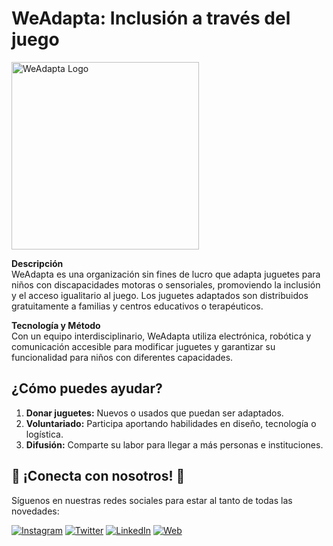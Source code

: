 # WeAdapta: Inclusión a través del juego

<img src="https://weadapta.org/wp-content/uploads/2024/11/LOGOTIPOS_RGB_completo_morado.png" alt="WeAdapta Logo" width="300"/>

**Descripción**  
WeAdapta es una organización sin fines de lucro que adapta juguetes para niños con discapacidades motoras o sensoriales, promoviendo la inclusión y el acceso igualitario al juego. Los juguetes adaptados son distribuidos gratuitamente a familias y centros educativos o terapéuticos.  

**Tecnología y Método**  
Con un equipo interdisciplinario, WeAdapta utiliza electrónica, robótica y comunicación accesible para modificar juguetes y garantizar su funcionalidad para niños con diferentes capacidades.

## ¿Cómo puedes ayudar?

1. **Donar juguetes:** Nuevos o usados que puedan ser adaptados.
2. **Voluntariado:** Participa aportando habilidades en diseño, tecnología o logística.
3. **Difusión:** Comparte su labor para llegar a más personas e instituciones.


## 🌟 ¡Conecta con nosotros! 🌟

Síguenos en nuestras redes sociales para estar al tanto de todas las novedades:

[![Instagram](https://img.shields.io/badge/Instagram-Follow%20Us-833AB4?style=for-the-badge&logo=instagram&logoColor=white)](https://www.instagram.com/weadapta/)
[![Twitter](https://img.shields.io/badge/Twitter-Follow%20Us-1DA1F2?style=for-the-badge&logo=twitter&logoColor=white)](https://x.com/weadapta)
[![LinkedIn](https://img.shields.io/badge/LinkedIn-Connect-0077B5?style=for-the-badge&logo=linkedin&logoColor=white)](https://www.linkedin.com/company/weadapta)
[![Web](https://img.shields.io/badge/Website-Visit%20Us-0A66C2?style=for-the-badge&logo=google-chrome&logoColor=white)](https://weadapta.org/)
